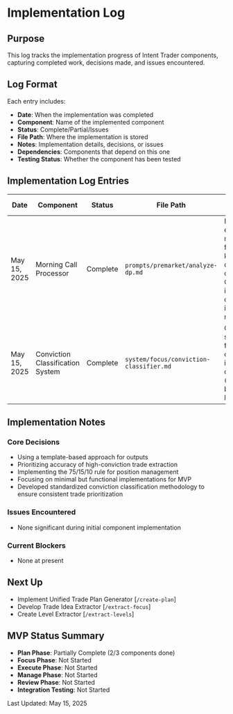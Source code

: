 # Implementation Log

## Purpose
This log tracks the implementation progress of Intent Trader components, capturing completed work, decisions made, and issues encountered.

## Log Format
Each entry includes:
- **Date**: When the implementation was completed
- **Component**: Name of the implemented component
- **Status**: Complete/Partial/Issues
- **File Path**: Where the implementation is stored
- **Notes**: Implementation details, decisions, or issues
- **Dependencies**: Components that depend on this one
- **Testing Status**: Whether the component has been tested

## Implementation Log Entries

| Date | Component | Status | File Path | Notes | Dependencies | Testing Status |
|------|-----------|--------|-----------|-------|--------------|----------------|
| May 15, 2025 | Morning Call Processor | Complete | `prompts/premarket/analyze-dp.md` | Implemented extraction of market context, focus trades, and key levels with conviction classification. Optimized for identifying high-conviction trade ideas from DP morning calls. | Unified Trade Plan Generator, Trade Idea Extractor, Level Extractor | Basic Testing Complete |
| May 15, 2025 | Conviction Classification System | Complete | `system/focus/conviction-classifier.md` | Created standardized framework for classifying trade ideas by conviction level (high/medium/low) based on analyst language patterns. | Morning Call Processor | Basic Testing Complete |

## Implementation Notes

### Core Decisions
- Using a template-based approach for outputs
- Prioritizing accuracy of high-conviction trade extraction
- Implementing the 75/15/10 rule for position management
- Focusing on minimal but functional implementations for MVP
- Developed standardized conviction classification methodology to ensure consistent trade prioritization

### Issues Encountered
- None significant during initial component implementation

### Current Blockers
- None at present

## Next Up
- Implement Unified Trade Plan Generator [`/create-plan`]
- Develop Trade Idea Extractor [`/extract-focus`]
- Create Level Extractor [`/extract-levels`]

## MVP Status Summary
- **Plan Phase**: Partially Complete (2/3 components done)
- **Focus Phase**: Not Started
- **Execute Phase**: Not Started
- **Manage Phase**: Not Started
- **Review Phase**: Not Started
- **Integration Testing**: Not Started

Last Updated: May 15, 2025
